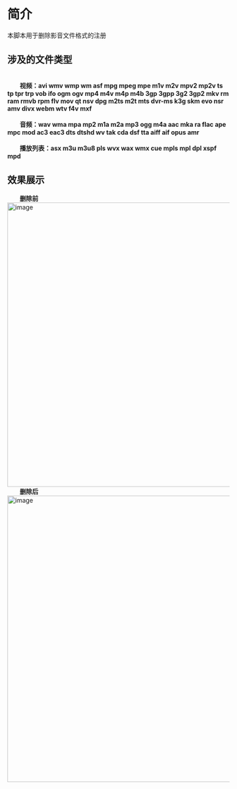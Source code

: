 # 简介
本脚本用于删除影音文件格式的注册
## 涉及的文件类型
<br>&emsp;&emsp;**视频：avi wmv wmp wm asf mpg mpeg mpe m1v m2v mpv2 mp2v ts tp tpr trp vob ifo ogm ogv mp4 m4v m4p m4b 3gp 3gpp 3g2 3gp2 mkv rm ram rmvb rpm flv mov qt nsv dpg m2ts m2t mts dvr-ms k3g skm evo nsr amv divx webm wtv f4v mxf**
<br/>
<br/>&emsp;&emsp;**音频：wav wma mpa mp2 m1a m2a mp3 ogg m4a aac mka ra flac ape mpc mod ac3 eac3 dts dtshd wv tak cda dsf tta aiff aif opus amr**
<br/>
<br/>&emsp;&emsp;**播放列表：asx m3u m3u8 pls wvx wax wmx cue mpls mpl dpl xspf mpd**
<br/>
## 效果展示
&emsp;&emsp;**删除前**<br/>
<img width="733" height="645" alt="image" src="https://github.com/user-attachments/assets/3c9c1bc4-836a-482c-b2c8-9dbdb6e3f1ce" />
<br/>
&emsp;&emsp;**删除后**<br/>
<img width="730" height="650" alt="image" src="https://github.com/user-attachments/assets/73e0226f-8102-4ca7-be83-33ccca66a20e" />
